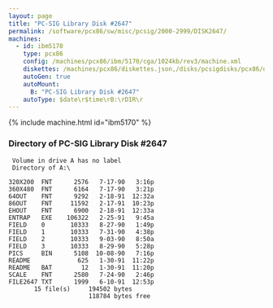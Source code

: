 ```yaml
---
layout: page
title: "PC-SIG Library Disk #2647"
permalink: /software/pcx86/sw/misc/pcsig/2000-2999/DISK2647/
machines:
  - id: ibm5170
    type: pcx86
    config: /machines/pcx86/ibm/5170/cga/1024kb/rev3/machine.xml
    diskettes: /machines/pcx86/diskettes.json,/disks/pcsigdisks/pcx86/diskettes.json
    autoGen: true
    autoMount:
      B: "PC-SIG Library Disk #2647"
    autoType: $date\r$time\rB:\rDIR\r
---
```


{% include machine.html id="ibm5170" %}

### Directory of PC-SIG Library Disk #2647

     Volume in drive A has no label
     Directory of A:\

    320X200  FNT      2576   7-17-90   3:16p
    360X480  FNT      6164   7-17-90   3:21p
    64OUT    FNT      9292   2-18-91  12:32a
    86OUT    FNT     11592   2-17-91  10:23p
    EHOUT    FNT      6900   2-18-91  12:33a
    ENTRAP   EXE    106322   2-25-91   9:45a
    FIELD    0       10333   8-27-90   1:49p
    FIELD    1       10333   7-31-90   4:38p
    FIELD    2       10333   9-03-90   8:50a
    FIELD    3       10333   8-29-90   5:28p
    PICS     BIN      5108  10-08-90   7:16p
    README             625   1-30-91  11:22p
    README   BAT        12   1-30-91  11:20p
    SCALE    FNT      2580   7-24-90   2:46p
    FILE2647 TXT      1999   6-10-91  12:53p
           15 file(s)     194502 bytes
                          118784 bytes free
